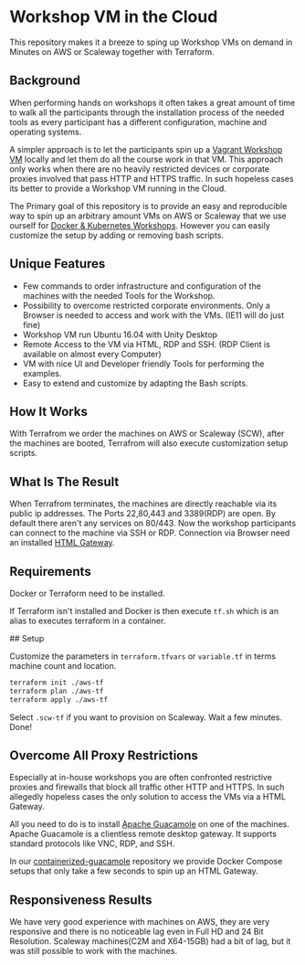 # Workshop VM in the Cloud

This repository makes it a breeze to sping up Workshop VMs on demand in Minutes on AWS or Scaleway together with Terraform.

## Background

When performing hands on workshops it often takes a great amount of time to walk all the participants through the installation process of the needed tools as every participant has a different configuration, machine and operating systems.

A simpler approach is to let the participants spin up a [Vagrant Workshop VM](https://github.com/8gears/workshop-vm) locally and let them do all the course work in that VM. This approach only works when there are no heavily restricted devices or corporate proxies involved that pass HTTP and HTTPS traffic. In such hopeless cases its better to provide a Workshop VM running in the Cloud.

The Primary goal of this repository is to provide an easy and reproducible way to spin up an arbitrary amount VMs on AWS or Scaleway that we use ourself for [Docker & Kubernetes Workshops](https://8gears.com/workshops/). However you can easily customize the setup by adding or removing bash scripts.

## Unique Features

* Few commands to order infrastructure and configuration of the machines with the needed Tools for the Workshop.
* Possibility to overcome restricted corporate environments. Only a Browser is needed to access and work with the VMs. (IE11 will do just fine)
* Workshop VM run Ubuntu 16.04 with Unity Desktop
* Remote Access to the VM via HTML, RDP and SSH. (RDP Client is available on almost every Computer)
* VM with nice UI and Developer friendly Tools for performing the examples.
* Easy to extend and customize by adapting the Bash scripts.

## How It Works

With Terrafrom we order the machines on AWS or Scaleway (SCW), after the machines are booted, Terrafrom will also execute customization setup scripts.

## What Is The Result

When Terrafrom terminates, the machines are directly reachable via its public ip addresses. The Ports 22,80,443 and 3389(RDP) are open. By default there aren't any services on 80/443. Now the workshop participants can connect to the machine via SSH or RDP. Connection via Browser need an installed [HTML Gateway](#overcome-all-proxy-restrictions).

## Requirements

Docker or Terraform need to be installed.

If Terraform isn't installed and Docker is then execute `tf.sh` which is an alias to executes terraform in a container.

## Setup

Customize the parameters in `terraform.tfvars` or `variable.tf` in terms machine count and location.

```sh
terraform init ./aws-tf
terraform plan ./aws-tf
terraform apply ./aws-tf
```

Select `.scw-tf` if you want to provision on Scaleway.
Wait a few minutes. Done!

## Overcome All Proxy Restrictions

Especially at in-house workshops you are often confronted restrictive proxies and firewalls that block all traffic other HTTP and HTTPS. In such allegedly hopeless cases the only solution to access the VMs via a HTML Gateway.

All you need to do is to install [Apache Guacamole](https://guacamole.incubator.apache.org/) on one of the machines. Apache Guacamole is a clientless remote desktop gateway. It supports standard protocols like VNC, RDP, and SSH.

In our [containerized-guacamole](https://github.com/8gears/containerized-guacamole) repository we provide Docker Compose setups that only take a few seconds to spin up an HTML Gateway.

## Responsiveness Results

We have very good experience with machines on AWS, they are very responsive and there is no noticeable lag even in Full HD and 24 Bit Resolution. Scaleway machines(C2M and X64-15GB) had a bit of lag, but it was still possible to work with the machines.
